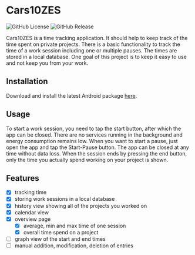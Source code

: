 # Cars10ZES

![GitHub License](https://img.shields.io/github/license/MMaue/Cars10ZES)
![GitHub Release](https://img.shields.io/github/v/release/MMaue/Cars10ZES?include_prereleases&sort=semver)

Cars10ZES is a time tracking application. It should help to keep track of the time spent on private projects. There is a basic functionality to track the time of a work session including one or multiple pauses. The times are stored in a local database. One goal of this project is to keep it easy to use and not keep you from your work.

## Installation

Download and install the latest Android package [here](https://github.com/MMaue/Cars10ZES/releases/download/v0.2.3/Cars10ZES_0.2.3.apk).

## Usage

To start a work session, you need to tap the start button, after which the app can be closed. There are no services running in the background and energy consumption remains low. When you want to start a pause, just open the app and tap the Start-Pause button. The app can be closed at any time without data loss. When the session ends by pressing the end button, only the time you actually spend working on your project is shown.

## Features

- [x] tracking time
- [x] storing work sessions in a local database
- [x] history view showing all of the projects you worked on
- [x] calendar view
- [x] overview page
  - [x] average, min and max time of one session
  - [x] overall time spend on a project
- [ ] graph view of the start and end times
- [ ] manual addition, modification, deletion of entries
